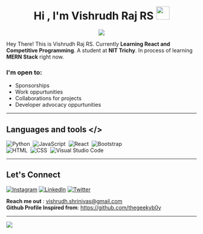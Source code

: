 
<h1 align="center">Hi , I'm Vishrudh Raj RS <img src="https://media.giphy.com/media/hvRJCLFzcasrR4ia7z/giphy.gif" width="35"></h1>
<p align="center">
  <a href="https://github.com/jaypavasiya"><img src="https://readme-typing-svg.herokuapp.com?duration=3000&lines=Full+Stack+Developer|Python+Programmer%20;Competitive%20Programmer%20|+Blogger&center=true&width=500&height=50"></a>
</p>


Hey There! This is Vishrudh Raj RS. Currently **Learning React and Competitive Programming**. A student at **NIT Trichy**. In process of learning **MERN Stack** right now.

### I'm open to:
- Sponsorships 
- Work oppurtunities
- Collaborations for projects
- Developer advocacy oppurtunities 
---

## Languages and tools  </>
  
![Python](https://img.shields.io/badge/-Python-05122A?style=flat&logo=python)&nbsp;
![JavaScript](https://img.shields.io/badge/-JavaScript-05122A?style=flat&logo=javascript)&nbsp;
![React](https://img.shields.io/badge/-React-05122A?style=flat&logo=react)&nbsp;
![Bootstrap](https://img.shields.io/badge/-Bootstrap-05122A?style=flat&logo=bootstrap&logoColor=563D7C)\
![HTML](https://img.shields.io/badge/-HTML-05122A?style=flat&logo=HTML5)&nbsp;
![CSS](https://img.shields.io/badge/-CSS-05122A?style=flat&logo=CSS3&logoColor=1572B6)&nbsp;
![Visual Studio Code](https://img.shields.io/badge/-Visual%20Studio%20Code-05122A?style=flat&logo=visual-studio-code&logoColor=007ACC)
</div>     


---

## Let's Connect
[![Instagram](https://img.shields.io/badge/Instagram-%23E4405F.svg?logo=Instagram&logoColor=white)](https://www.instagram.com/coders_cafe_/) 
[![LinkedIn](https://img.shields.io/badge/LinkedIn-%230077B5.svg?logo=linkedin&logoColor=white)](https://www.linkedin.com/in/vishrudh-raj-43718924b/) 
[![Twitter](https://img.shields.io/badge/Twitter-%231DA1F2.svg?logo=Twitter&logoColor=white)](https://twitter.com/VishrudhRaj) 

**Reach me out** : vishrudh.shrinivas@gmail.com<br>
**Github Profile Inspired from**: https://github.com/thegeekyb0y

---

![](https://github-readme-streak-stats.herokuapp.com/?user=vishrudh-raj-rs-14&theme=algolia&hide_border=false) 


